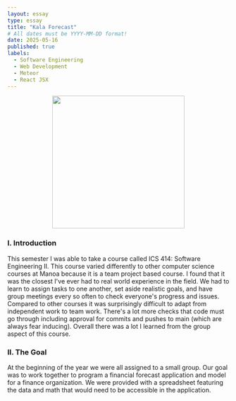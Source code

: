 ```yaml
---
layout: essay
type: essay
title: "Kala Forecast"
# All dates must be YYYY-MM-DD format!
date: 2025-05-16
published: true
labels:
  - Software Engineering
  - Web Development
  - Meteor
  - React JSX
---
```


<p align="center">
<img width="300px" img class="img-fluid" src="../img/spire.png">
</p>

### I. Introduction
This semester I was able to take a course called ICS 414: Software Engineering II. This course varied differently to other computer science courses at Manoa because it is a team project based course. I found that it was the closest I've ever had to real world experience in the field. We had to learn to assign tasks to one another, set aside realistic goals, and have group meetings every so often to check everyone's progress and issues. Compared to other courses it was surprisingly difficult to adapt from independent work to team work. There's a lot more checks that code must go through including approval for commits and pushes to main (which are always fear inducing). Overall there was a lot I learned from the group aspect of this course. 

### II. The Goal
At the beginning of the year we were all assigned to a small group. Our goal was to work together to program a financial forecast application and model for a finance organization. We were provided with a spreadsheet featuring the data and math that would need to be accessible in the application. 
